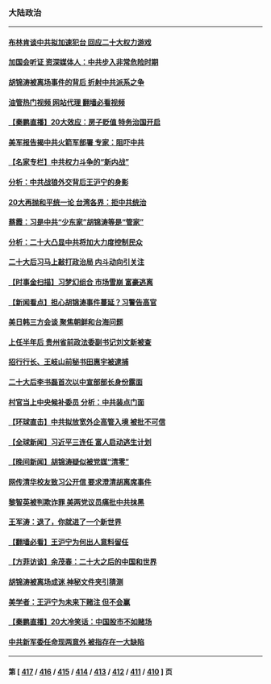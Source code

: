 ### 大陆政治
---
#### [布林肯谈中共拟加速犯台 回应二十大权力游戏](../../pages/ncid277/n13853535.md?10270845) 
#### [加国会听证 资深媒体人：中共步入非常危险时期](../../pages/ncid277/n13853553.md?10270845) 
#### [胡锦涛被离场事件的背后 折射中共派系之争](../../pages/ncid277/n13853511.md?10270845) 
#### [油管热门视频 网站代理 翻墙必看视频](http://132.145.103.77:81/youtube.html?10270845)
#### [【秦鹏直播】20大效应：房子贬值 特务治国开启](../../pages/ncid277/n13853290.md?10270845) 
#### [美军报告揭中共火箭军部署 专家：阻吓中共](../../pages/ncid277/n13852693.md?10270845) 
#### [【名家专栏】中共权力斗争的“新内战”](../../pages/ncid277/n13853271.md?10270845) 
#### [分析：中共战狼外交背后王沪宁的身影](../../pages/ncid277/n13853427.md?10270845) 
#### [20大再抛和平统一论 台湾各界：拒中共统治](../../pages/ncid277/n13852796.md?10270845) 
#### [蔡霞：习是中共“少东家”胡锦涛等是“管家”](../../pages/ncid277/n13853210.md?10270845) 
#### [分析：二十大凸显中共将加大力度控制民众](../../pages/ncid277/n13853443.md?10270845) 
#### [二十大后习马上敲打政治局 内斗动向引关注](../../pages/ncid277/n13853269.md?10270845) 
#### [【时事金扫描】习梦幻组合 市场雪崩 富豪逃离](../../pages/ncid277/n13853270.md?10270845) 
#### [【新闻看点】担心胡锦涛事件蔓延？习警告高官](../../pages/ncid277/n13852674.md?10270845) 
#### [美日韩三方会谈 聚焦朝鲜和台海问题](../../pages/ncid277/n13853237.md?10270845) 
#### [上任半年后 贵州省前政法委副书记刘文新被查](../../pages/ncid277/n13853212.md?10270845) 
#### [招行行长、王岐山前秘书田惠宇被逮捕](../../pages/ncid277/n13853116.md?10270845) 
#### [二十大后李书磊首次以中宣部部长身份露面](../../pages/ncid277/n13853203.md?10270845) 
#### [村官当上中央候补委员 分析：中共装点门面](../../pages/ncid277/n13853127.md?10270845) 
#### [【环球直击】中共拟放宽外企高管入境 被批不可信](../../pages/ncid277/n13853121.md?10270845) 
#### [【全球新闻】习近平三连任 富人启动逃生计划](../../pages/ncid277/n13852380.md?10270845) 
#### [【晚间新闻】胡锦涛疑似被党媒“清零”](../../pages/ncid277/n13852382.md?10270845) 
#### [网传清华校友致习公开信 要求澄清胡离席事件](../../pages/ncid277/n13852835.md?10270845) 
#### [黎智英被判欺诈罪 美两党议员痛批中共抹黑](../../pages/ncid277/n13852892.md?10270845) 
#### [王军涛：退了，你就进了一个新世界](../../pages/ncid277/n13852887.md?10270845) 
#### [【翻墙必看】王沪宁为何出人意料留任](../../pages/ncid277/n13852927.md?10270845) 
#### [【方菲访谈】余茂春：二十大之后的中国和世界](../../pages/ncid277/n13852740.md?10270845) 
#### [胡锦涛被离场成迷 神秘文件夹引猜测](../../pages/ncid277/n13852746.md?10270845) 
#### [美学者：王沪宁为未来下赌注 但不会赢](../../pages/ncid277/n13852618.md?10270845) 
#### [【秦鹏直播】20大冷笑话：中国股市不如赌场](../../pages/ncid277/n13852776.md?10270845) 
#### [中共新军委任命现两意外 被指存在一大缺陷](../../pages/ncid277/n13852629.md?10270845) 

---
#### 第 [ [417](./417.md?10270845) / [416](./416.md?10270845) / [415](./415.md?10270845) / [414](./414.md?10270845) / [413](./413.md?10270845) / [412](./412.md?10270845) / [411](./411.md?10270845) / [410](./410.md?10270845) ] 页
